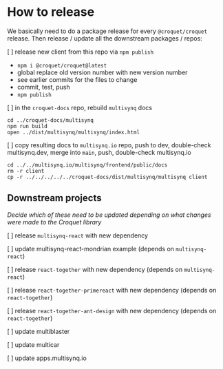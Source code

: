 # How to release

We basically need to do a package release for every `@croquet/croquet` release. Then release / update all the downstream packages / repos:

[ ] release new client from this repo via `npm publish`
  - `npm i @croquet/croquet@latest`
  - global replace old version number with new version number
  - see earlier commits for the files to change
  - commit, test, push
  - `npm publish`

[ ] in the `croquet-docs` repo, rebuild `multisynq` docs

    cd ../croquet-docs/multisynq
    npm run build
    open ../dist/multisynq/multisynq/index.html

[ ] copy resulting docs to `multisynq.io` repo, push to dev, double-check multisynq.dev, merge into `main`, push, double-check multisynq.io

    cd ../../multisynq.io/multisynq/frontend/public/docs
    rm -r client
    cp -r ../../../../../croquet-docs/dist/multisynq/multisynq client

## Downstream projects

*Decide which of these need to be updated depending on what changes were made to the Croquet library*

[ ] release `multisynq-react` with new dependency

[ ] update multisynq-react-mondrian example (depends on `multisynq-react`)

[ ] release `react-together` with new dependency (depends on `multisynq-react`)

[ ] release `react-together-primereact` with new dependency (depends on `react-together`)

[ ] release `react-together-ant-design` with new dependency (depends on `react-together`)

[ ] update multiblaster

[ ] update multicar

[ ] update apps.multisynq.io
